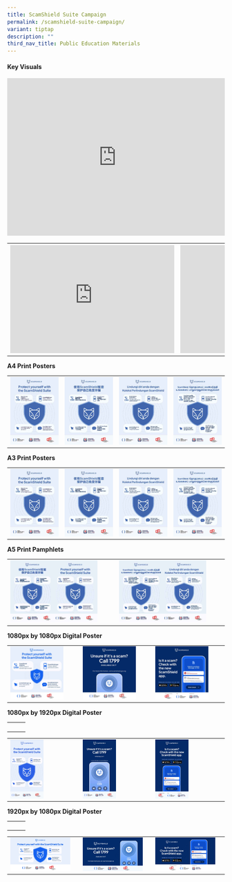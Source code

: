 ```yaml
---
title: ScamShield Suite Campaign
permalink: /scamshield-suite-campaign/
variant: tiptap
description: ""
third_nav_title: Public Education Materials
---
```

<h4><strong>Key Visuals</strong></h4>
<div class="iframe-wrapper">
<iframe height="365" width="100%" allowfullscreen="true" frameborder="0" src="https://www.youtube.com/embed/bIAo--B3V3A"></iframe>
</div>
<table style="minWidth: 50px">
<colgroup>
<col>
<col>
</colgroup>
<tbody>
<tr>
<th rowspan="1" colspan="1">
<div class="iframe-wrapper">
<iframe height="250" width="380" allowfullscreen="true" frameborder="0" src="https://www.youtube.com/embed/_R7UaqyOfEE"></iframe>
</div>
</th>
<th rowspan="1" colspan="1">
<div class="iframe-wrapper">
<iframe height="250" width="380" allowfullscreen="true" frameborder="0" src="https://www.youtube.com/embed/0bMrkBNMrdY"></iframe>
</div>
</th>
</tr>
</tbody>
</table>
<p><strong>A4 Print Posters</strong>
</p>
<table style="minWidth: 100px">
<colgroup>
<col>
<col>
<col>
<col>
</colgroup>
<tbody>
<tr>
<td rowspan="1" colspan="1"><a class="isomer-image-wrapper" href="/files/ScamShield%20Campaign/A4%20Suite%20Posters/ScamShield_Suite_A4_Eng.pdf"><img style="width: 100%" height="auto" width="100%" alt="" src="/images/ScamShield Suite Campaign/A4 Posters/ScamShield_Suite_A4_Eng.jpg"></a>
</td>
<td rowspan="1" colspan="1"><a class="isomer-image-wrapper" href="/files/ScamShield%20Campaign/A4%20Suite%20Posters/ScamShield_Suite_A4_Chi.pdf"><img style="width: 100%" height="auto" width="100%" alt="" src="/images/ScamShield Suite Campaign/A4 Posters/ScamShield_Suite_A4_Chi.jpg"></a>
</td>
<td rowspan="1" colspan="1"><a class="isomer-image-wrapper" href="/files/ScamShield%20Campaign/A4%20Suite%20Posters/ScamShield_Suite_A4_Mal.pdf"><img style="width: 100%" height="auto" width="100%" alt="" src="/images/ScamShield Suite Campaign/A4 Posters/ScamShield_Suite_A4_Mal.jpg"></a>
</td>
<td rowspan="1" colspan="1"><a class="isomer-image-wrapper" href="/files/ScamShield%20Campaign/A4%20Suite%20Posters/ScamShield_Suite_A4_Tam.pdf"><img style="width: 100%" height="auto" width="100%" alt="" src="/images/ScamShield Suite Campaign/A4 Posters/ScamShield_Suite_A4_Tam.jpg"></a>
</td>
</tr>
</tbody>
</table>
<p><strong>A3 Print Posters</strong>
</p>
<table style="minWidth: 100px">
<colgroup>
<col>
<col>
<col>
<col>
</colgroup>
<tbody>
<tr>
<td rowspan="1" colspan="1"><a class="isomer-image-wrapper" href="/files/ScamShield%20Campaign/A3%20Suite%20Posters/ScamShield_Suite_A3_Eng.pdf"><img style="width: 100%" height="auto" width="100%" alt="" src="/images/ScamShield Suite Campaign/A4 Posters/ScamShield_Suite_A4_Eng.jpg"></a>
</td>
<td rowspan="1" colspan="1"><a class="isomer-image-wrapper" href="/files/ScamShield%20Campaign/A3%20Suite%20Posters/ScamShield_Suite_A3_Chi.pdf"><img style="width: 100%" height="auto" width="100%" alt="" src="/images/ScamShield Suite Campaign/A4 Posters/ScamShield_Suite_A4_Chi.jpg"></a>
</td>
<td rowspan="1" colspan="1"><a class="isomer-image-wrapper" href="/files/ScamShield%20Campaign/A3%20Suite%20Posters/ScamShield_Suite_A3_Mal.pdf"><img style="width: 100%" height="auto" width="100%" alt="" src="/images/ScamShield Suite Campaign/A4 Posters/ScamShield_Suite_A4_Mal.jpg"></a>
</td>
<td rowspan="1" colspan="1"><a class="isomer-image-wrapper" href="/files/ScamShield%20Campaign/A3%20Suite%20Posters/ScamShield_Suite_A3_Tam.pdf"><img style="width: 100%" height="auto" width="100%" alt="" src="/images/ScamShield Suite Campaign/A4 Posters/ScamShield_Suite_A4_Tam.jpg"></a>
</td>
</tr>
</tbody>
</table>
<p><strong>A5 Print Pamphlets</strong>
</p>
<table style="minWidth: 50px">
<colgroup>
<col>
<col>
</colgroup>
<tbody>
<tr>
<td rowspan="1" colspan="1"><a class="isomer-image-wrapper" href="/files/ScamShield%20Campaign/A5%20Suite%20Posters/ScamShield_Suite_A5_Pamphlet_EngChi.pdf"><img style="width: 85%;" height="auto" width="100%" alt="" src="/images/ScamShield Suite Campaign/A5 Pamphlets/ScamShield_Suite_A5_Pamphlet_EngChi.jpg"></a>
</td>
<td rowspan="1" colspan="1"><a class="isomer-image-wrapper" href="/files/ScamShield%20Campaign/A5%20Suite%20Posters/ScamShield_Suite_A5_Pamphlet_MalTam.pdf"><img style="width: 85%;" height="auto" width="100%" alt="" src="/images/ScamShield Suite Campaign/A5 Pamphlets/ScamShield_Suite_A5_Pamphlet_MalTam.jpg"></a>
</td>
</tr>
</tbody>
</table>
<p><strong>1080px by 1080px Digital Poster</strong>
</p>
<table style="minWidth: 75px">
<colgroup>
<col>
<col>
<col>
</colgroup>
<tbody>
<tr>
<td rowspan="1" colspan="1"><a class="isomer-image-wrapper" href="/files/ScamShield%20Campaign/Digital%20Assets/ScamShield_Suite_1080x1080.pdf"><img style="width: 80%;" height="auto" width="100%" alt="" src="/images/ScamShield Suite Campaign/Digital Assets/ScamShield_Suite_1080x1080.jpg"></a>
</td>
<td rowspan="1" colspan="1"><a class="isomer-image-wrapper" href="/files/ScamShield%20Campaign/Digital%20Assets/ScamShield_1799_1080x1080.pdf"><img style="width: 80%;" height="auto" width="100%" alt="" src="/images/ScamShield Suite Campaign/Digital Assets/ScamShield_1799_1080X1080.jpg"></a>
</td>
<td rowspan="1" colspan="1"><a class="isomer-image-wrapper" href="/files/ScamShield%20Campaign/Digital%20Assets/ScamShield_App_1080x1080.pdf"><img style="width: 80%;" height="auto" width="100%" alt="" src="/images/ScamShield Suite Campaign/Digital Assets/ScamShield_App_1080x1080.jpg"></a>
</td>
</tr>
</tbody>
</table>
<p><strong>1080px by 1920px Digital Poster</strong>
</p>
<table style="minWidth: 75px">
<colgroup>
<col>
<col>
<col>
</colgroup>
<tbody>
<tr>
<th rowspan="1" colspan="1">
<p></p>
</th>
<th rowspan="1" colspan="1">
<p></p>
</th>
<th rowspan="1" colspan="1">
<p></p>
</th>
</tr>
</tbody>
</table>
<table style="minWidth: 75px">
<colgroup>
<col>
<col>
<col>
</colgroup>
<tbody>
<tr>
<td rowspan="1" colspan="1"><a class="isomer-image-wrapper" href="/files/ScamShield%20Campaign/Digital%20Assets/ScamShield_Suite_1080x1920.pdf"><img style="width: 50%;" height="auto" width="100%" alt="" src="/images/ScamShield Suite/Digital Assets/ScamShield_Suite_1080x1920.jpg"></a>
</td>
<td rowspan="1" colspan="1"><a class="isomer-image-wrapper" href="/files/ScamShield%20Campaign/Digital%20Assets/ScamShield_1799_1080x1920.pdf"><img style="width: 50%;" height="auto" width="100%" alt="" src="/images/ScamShield Suite/Digital Assets/ScamShield_1799_1080x1920.jpg"></a>
</td>
<td rowspan="1" colspan="1"><a class="isomer-image-wrapper" href="/files/ScamShield%20Campaign/Digital%20Assets/ScamShield_App_1080x1920.pdf"><img style="width: 50%;" height="auto" width="100%" alt="" src="/images/ScamShield Suite/Digital Assets/ScamShield_App_1080x1920.jpg"></a>
</td>
</tr>
</tbody>
</table>
<p><strong>1920px by 1080px Digital Poster</strong>
</p>
<table style="minWidth: 75px">
<colgroup>
<col>
<col>
<col>
</colgroup>
<tbody>
<tr>
<td rowspan="1" colspan="1">
<p></p>
</td>
<td rowspan="1" colspan="1">
<p></p>
</td>
<td rowspan="1" colspan="1">
<p></p>
</td>
</tr>
</tbody>
</table>
<table style="minWidth: 75px">
<colgroup>
<col>
<col>
<col>
</colgroup>
<tbody>
<tr>
<td rowspan="1" colspan="1"><a class="isomer-image-wrapper" href="/files/ScamShield%20Campaign/Digital%20Assets/ScamShield_Suite_1920x1080.pdf"><img style="width: 90%;" height="auto" width="100%" alt="" src="/images/ScamShield Suite/Digital Assets/ScamShield_Suite_1920X1080.jpg"></a>
</td>
<td rowspan="1" colspan="1"><a class="isomer-image-wrapper" href="/files/ScamShield%20Campaign/Digital%20Assets/ScamShield_1799_1920x1080.pdf"><img style="width: 90%;" height="auto" width="100%" alt="" src="/images/ScamShield Suite/Digital Assets/ScamShield_1799_1920X1080.jpg"></a>
</td>
<td rowspan="1" colspan="1"><a class="isomer-image-wrapper" href="/files/ScamShield%20Campaign/Digital%20Assets/ScamShield_App_1920x1080.pdf"><img style="width: 90%;" height="auto" width="100%" alt="" src="/images/ScamShield Suite/Digital Assets/ScamShield_App_1920x1080.jpg"></a>
</td>
</tr>
</tbody>
</table>
<p></p>
<p></p>
<p></p>
<p></p>